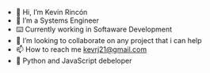 - 👋 Hi, I’m Kevin Rincón
- 👀 I’m a Systems Engineer
- ⌨️ Currently working in Softaware Development
- 💞️ I’m looking to collaborate on any project that i can help
- 📫 How to reach me kevrj21@gmail.com
- 🧠 Python and JavaScript debeloper

<!---
KFrinconJ/KFrinconJ is a ✨ special ✨ repository because its `README.md` (this file) appears on your GitHub profile.
You can click the Preview link to take a look at your changes.
--->
